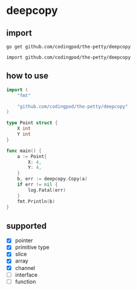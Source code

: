 # deepcopy

## import

`go get github.com/codingpod/the-petty/deepcopy`

`import github.com/codingpod/the-petty/deepcopy`

## how to use

```go
import (
    "fmt"

    "github.com/codingpod/the-petty/deepcopy"
)

type Point struct {
    X int
    Y int
}

func main() {
    a := Point{
        X: 4,
        Y: 4,
    }
    b, err := deepcopy.Copy(a)
    if err != nil {
        log.Fatal(err)
    }
    fmt.Println(b)
}
```

## supported

* [X] pointer
* [X] primitive type
* [X] slice
* [X] array
* [X] channel
* [ ] interface
* [ ] function
